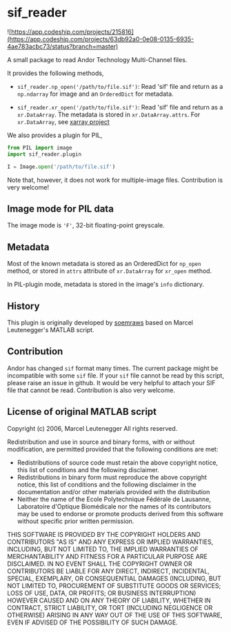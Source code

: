 sif_reader
============

![https://app.codeship.com/projects/215816](https://app.codeship.com/projects/63db92a0-0e08-0135-6935-4ae783acbc73/status?branch=master)

A small package to read Andor Technology Multi-Channel files.

It provides the following methods,

+ `sif_reader.np_open('/path/to/file.sif')`:
Read 'sif' file and return as a `np.ndarray` for image
and an `OrderedDict` for metadata.

+ `sif_reader.xr_open('/path/to/file.sif')`:
Read 'sif' file and return as a `xr.DataArray`.
The metadata is stored in `xr.DataArray.attrs`.
For `xr.DataArray`,
see [xarray project](http://xarray.pydata.org)

We also provides a plugin for PIL,

```python
from PIL import image
import sif_reader.plugin

I = Image.open('/path/to/file.sif')
```

Note that, however, it does not work for multiple-image files.
Contribution is very welcome!

Image mode for PIL data
------------------------

The image mode is `'F'`, 32-bit floating-point greyscale.



Metadata
--------

Most of the known metadata is stored as an OrderedDict for `np_open` method,
or stored in `attrs` attribute of `xr.DataArray` for `xr_open` method.

In PIL-plugin mode, metadata is stored in the image's `info` dictionary.



History
-------

This plugin is originally developed by [soemraws](https://github.com/soemraws)
based on Marcel Leutenegger's MATLAB script.


Contribution
-------------
Andor has changed `sif` format many times.
The current package might be incompatible with some `sif` file.
If your `sif` file cannot be read by this script,
please raise an issue in github.
It would be very helpful to attach
your SIF file that cannot be read.
Contribution is also very welcome.


License of original MATLAB script
---------------------------------

Copyright (c) 2006, Marcel Leutenegger
All rights reserved.

Redistribution and use in source and binary forms, with or without
modification, are permitted provided that the following conditions are
met:
* Redistributions of source code must retain the above copyright notice, this list of conditions and the following disclaimer.
* Redistributions in binary form must reproduce the above copyright notice, this list of conditions and the following disclaimer in the documentation and/or other materials provided with the distribution
* Neither the name of the Ecole Polytechnique Fédérale de Lausanne, Laboratoire d'Optique Biomédicale nor the names of its contributors may be used to endorse or promote products derived from this software without specific prior written permission.

THIS SOFTWARE IS PROVIDED BY THE COPYRIGHT HOLDERS AND CONTRIBUTORS "AS IS"
AND ANY EXPRESS OR IMPLIED WARRANTIES, INCLUDING, BUT NOT LIMITED TO, THE
IMPLIED WARRANTIES OF MERCHANTABILITY AND FITNESS FOR A PARTICULAR PURPOSE
ARE DISCLAIMED. IN NO EVENT SHALL THE COPYRIGHT OWNER OR CONTRIBUTORS BE
LIABLE FOR ANY DIRECT, INDIRECT, INCIDENTAL, SPECIAL, EXEMPLARY, OR
CONSEQUENTIAL DAMAGES (INCLUDING, BUT NOT LIMITED TO, PROCUREMENT OF
SUBSTITUTE GOODS OR SERVICES; LOSS OF USE, DATA, OR PROFITS; OR BUSINESS
INTERRUPTION) HOWEVER CAUSED AND ON ANY THEORY OF LIABILITY, WHETHER IN
CONTRACT, STRICT LIABILITY, OR TORT (INCLUDING NEGLIGENCE OR OTHERWISE)
ARISING IN ANY WAY OUT OF THE USE OF THIS SOFTWARE, EVEN IF ADVISED OF THE
POSSIBILITY OF SUCH DAMAGE.
